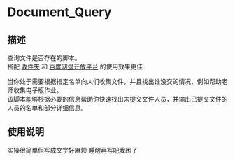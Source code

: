 # Document_Query
## 描述
查询文件是否存在的脚本。
<br>
搭配 [收件夹](http://www.xzc.cn/) 和 [百度网盘开放平台]( https://pan.baidu.com/union/console/applist ) 的使用效果更佳

当你处于需要根据指定名单向人们收集文件，并且找出谁没交的情况，例如帮助老师收集电子版作业。
<br>
该脚本能够根据必要的信息帮助你快速找出未提交文件人员，并输出已提交文件的人员的名单和部分详细信息。
 
## 使用说明
实操很简单但写成文字好麻烦
睡醒再写吧我困了

